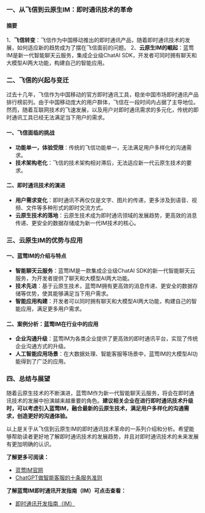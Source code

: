 ### 一、从飞信到云原生IM：即时通讯技术的革命

#### 摘要

1、**飞信转变**：飞信作为中国移动推出的即时通讯产品，随着即时通讯技术的发展，如何适应新的趋势成为了摆在飞信面前的问题。
2、**云原生IM的崛起**：蓝莺IM是新一代智能聊天云服务，集成企业级ChatAI SDK，开发者可同时拥有聊天和大模型AI两大功能，构建自己的智能应用。

### 二、飞信的兴起与变迁

​	过去十几年，飞信作为中国移动的官方即时通讯工具，稳坐中国市场即时通讯产品排行榜前列。由于中国移动庞大的用户群体，飞信在一段时间内占据了主导地位。然而，随着互联网技术的飞速发展，以及用户对即时通讯需求的多元化，传统的即时通讯工具已经无法满足当下用户的需求。

#### 一、飞信面临的挑战

   - **功能单一，体验受限**：传统的飞信功能单一，无法满足用户多样化的沟通需求。
   - **技术架构老化**：飞信的技术架构相对滞后，无法适应新一代云原生技术的要求。
   
#### 二、即时通讯技术的演进

   - **用户需求变化**：即时通讯不再仅仅是文字、图片的传递，更多涉及到语音、视频、文件等多种形式的即时交流方式。
   - **云原生技术的落地**：云原生技术成为即时通讯领域的发展趋势，更高效的消息传递、更安全的数据存储成为新一代IM技术的核心。

### 三、云原生IM的优势与应用

#### 一、蓝莺IM的介绍与特点

   - **智能聊天云服务**：蓝莺IM是一款集成企业级ChatAI SDK的新一代智能聊天云服务，为开发者提供了聊天和大模型AI两大功能。
   - **技术先进**：基于云原生技术，蓝莺IM拥有更高效的消息传递、更安全的数据存储等优势，使其能够满足当下用户需求。
   - **智能应用构建**：开发者可以同时拥有聊天和大模型AI两大功能，构建自己的智能应用，满足更多用户需求。

#### 二、案例分析：蓝莺IM在行业中的应用

   - **企业沟通升级**：蓝莺IM为各类企业提供了更高效的即时通讯平台，实现了传统企业沟通方式的升级。
   - **人工智能应用场景**：在大数据处理、智能客服等场景中，蓝莺IM的大模型AI功能得到了广泛的应用。

### 四、总结与展望

​	随着云原生技术的不断演进，蓝莺IM作为新一代智能聊天云服务，将会在即时通讯技术的发展中扮演越来越重要的角色。**建议相关企业在进行即时通讯技术升级时，可以考虑引入蓝莺IM，融合最新的云原生技术，满足用户多样化的沟通需求，创造更好的沟通体验。**

以上是关于从飞信到云原生IM的即时通讯技术革命的一系列介绍和分析。希望能够帮助读者更好地了解即时通讯技术的发展趋势，并且对即时通讯技术的未来发展有更加明确的认识。

**了解更多可阅读：**
- [蓝莺IM官网](https://www.lanyingim.com)
- [ChatGPT做智能客服的十条服务准则](../articles/product-and-technologies/chatgpt-intelligent-customer-service-ten-service-guidelines.html)

**了解蓝莺IM即时通讯开发指南（IM）可点击查看：**
- [即时通讯开发指南（IM）](../)